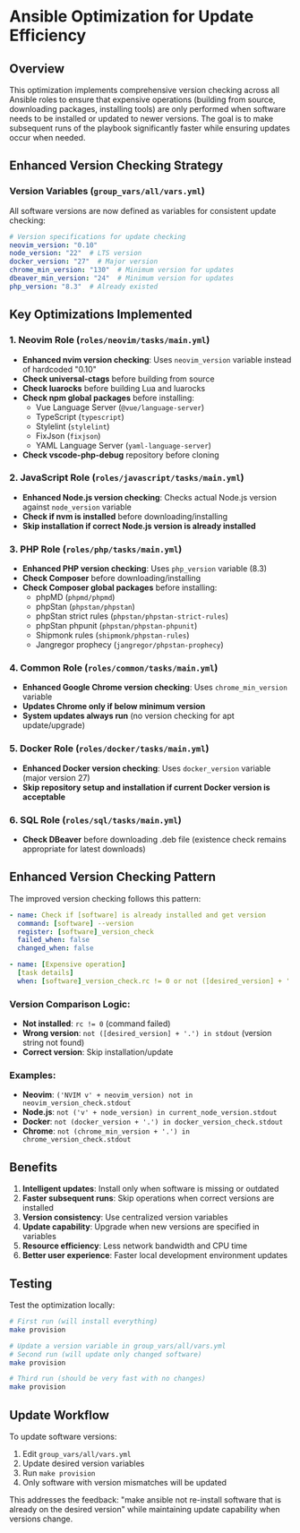 # Ansible Optimization for Update Efficiency

## Overview
This optimization implements comprehensive version checking across all Ansible roles to ensure that expensive operations (building from source, downloading packages, installing tools) are only performed when software needs to be installed or updated to newer versions. The goal is to make subsequent runs of the playbook significantly faster while ensuring updates occur when needed.

## Enhanced Version Checking Strategy

### Version Variables (`group_vars/all/vars.yml`)
All software versions are now defined as variables for consistent update checking:
```yaml
# Version specifications for update checking
neovim_version: "0.10"
node_version: "22"  # LTS version
docker_version: "27"  # Major version
chrome_min_version: "130"  # Minimum version for updates
dbeaver_min_version: "24"  # Minimum version for updates
php_version: "8.3"  # Already existed
```

## Key Optimizations Implemented

### 1. Neovim Role (`roles/neovim/tasks/main.yml`)
- **Enhanced nvim version checking**: Uses `neovim_version` variable instead of hardcoded "0.10"
- **Check universal-ctags** before building from source  
- **Check luarocks** before building Lua and luarocks
- **Check npm global packages** before installing:
  - Vue Language Server (`@vue/language-server`)
  - TypeScript (`typescript`)
  - Stylelint (`stylelint`)
  - FixJson (`fixjson`)
  - YAML Language Server (`yaml-language-server`)
- **Check vscode-php-debug** repository before cloning

### 2. JavaScript Role (`roles/javascript/tasks/main.yml`)
- **Enhanced Node.js version checking**: Checks actual Node.js version against `node_version` variable
- **Check if nvm is installed** before downloading/installing
- **Skip installation if correct Node.js version is already installed**

### 3. PHP Role (`roles/php/tasks/main.yml`)
- **Enhanced PHP version checking**: Uses `php_version` variable (8.3)
- **Check Composer** before downloading/installing  
- **Check Composer global packages** before installing:
  - phpMD (`phpmd/phpmd`)
  - phpStan (`phpstan/phpstan`)
  - phpStan strict rules (`phpstan/phpstan-strict-rules`)
  - phpStan phpunit (`phpstan/phpstan-phpunit`)
  - Shipmonk rules (`shipmonk/phpstan-rules`)
  - Jangregor prophecy (`jangregor/phpstan-prophecy`)

### 4. Common Role (`roles/common/tasks/main.yml`)
- **Enhanced Google Chrome version checking**: Uses `chrome_min_version` variable
- **Updates Chrome only if below minimum version**
- **System updates always run** (no version checking for apt update/upgrade)

### 5. Docker Role (`roles/docker/tasks/main.yml`)
- **Enhanced Docker version checking**: Uses `docker_version` variable (major version 27)
- **Skip repository setup and installation if current Docker version is acceptable**

### 6. SQL Role (`roles/sql/tasks/main.yml`)
- **Check DBeaver** before downloading .deb file (existence check remains appropriate for latest downloads)

## Enhanced Version Checking Pattern

The improved version checking follows this pattern:
```yaml
- name: Check if [software] is already installed and get version
  command: [software] --version
  register: [software]_version_check
  failed_when: false
  changed_when: false

- name: [Expensive operation]
  [task details]
  when: [software]_version_check.rc != 0 or not ([desired_version] + '.') in [software]_version_check.stdout
```

### Version Comparison Logic:
- **Not installed**: `rc != 0` (command failed)
- **Wrong version**: `not ([desired_version] + '.') in stdout` (version string not found)
- **Correct version**: Skip installation/update

### Examples:
- **Neovim**: `('NVIM v' + neovim_version) not in neovim_version_check.stdout`
- **Node.js**: `not ('v' + node_version) in current_node_version.stdout`  
- **Docker**: `not (docker_version + '.') in docker_version_check.stdout`
- **Chrome**: `not (chrome_min_version + '.') in chrome_version_check.stdout`

## Benefits

1. **Intelligent updates**: Install only when software is missing or outdated
2. **Faster subsequent runs**: Skip operations when correct versions are installed  
3. **Version consistency**: Use centralized version variables
4. **Update capability**: Upgrade when new versions are specified in variables
5. **Resource efficiency**: Less network bandwidth and CPU time
6. **Better user experience**: Faster local development environment updates

## Testing

Test the optimization locally:
```bash
# First run (will install everything)
make provision

# Update a version variable in group_vars/all/vars.yml
# Second run (will update only changed software)
make provision

# Third run (should be very fast with no changes)
make provision
```

## Update Workflow

To update software versions:
1. Edit `group_vars/all/vars.yml`
2. Update desired version variables
3. Run `make provision` 
4. Only software with version mismatches will be updated

This addresses the feedback: "make ansible not re-install software that is already on the desired version" while maintaining update capability when versions change.